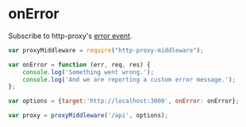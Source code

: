 # onError

Subscribe to http-proxy's [error event](https://www.npmjs.com/package/http-proxy#listening-for-proxy-events).

```javascript
var proxyMiddleware = require("http-proxy-middleware");

var onError = function (err, req, res) {
    console.log('Something went wrong.');
    console.log('And we are reporting a custom error message.');
};

var options = {target:'http://localhost:3000', onError: onError};

var proxy = proxyMiddleware('/api', options);
```
